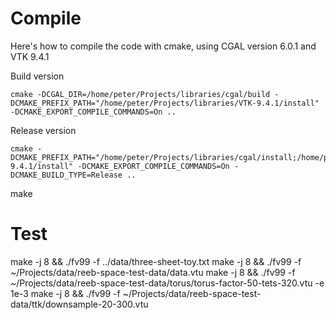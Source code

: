 # Compile

Here's how to compile the code with cmake, using CGAL version 6.0.1 and VTK 9.4.1

Build version
```
cmake -DCGAL_DIR=/home/peter/Projects/libraries/cgal/build -DCMAKE_PREFIX_PATH="/home/peter/Projects/libraries/VTK-9.4.1/install" -DCMAKE_EXPORT_COMPILE_COMMANDS=On ..

```

Release version
```
cmake -DCMAKE_PREFIX_PATH="/home/peter/Projects/libraries/cgal/install;/home/peter/Projects/libraries/VTK-9.4.1/install" -DCMAKE_EXPORT_COMPILE_COMMANDS=On -DCMAKE_BUILD_TYPE=Release ..
```


make


# Test

make -j 8 && ./fv99 -f ../data/three-sheet-toy.txt
make -j 8 && ./fv99 -f ~/Projects/data/reeb-space-test-data/data.vtu
make -j 8 && ./fv99 -f ~/Projects/data/reeb-space-test-data/torus/torus-factor-50-tets-320.vtu -e 1e-3
make -j 8 && ./fv99 -f ~/Projects/data/reeb-space-test-data/ttk/downsample-20-300.vtu
